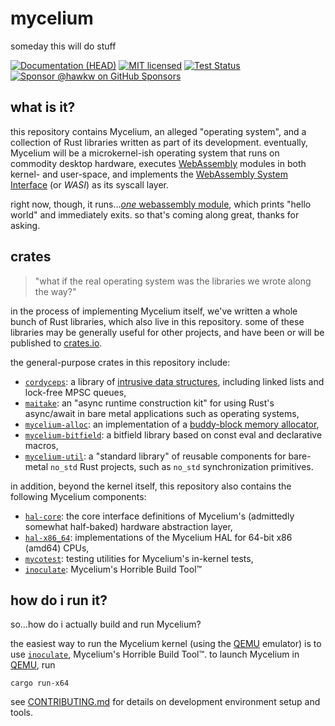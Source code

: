 # mycelium

someday this will do stuff

[![Documentation (HEAD)][docs-main-badge]][docs-main-url]
[![MIT licensed][mit-badge]][mit-url]
[![Test Status][tests-badge]][tests-url]
[![Sponsor @hawkw on GitHub Sponsors][sponsor-badge]][sponsor-url]

[docs-main-badge]: https://img.shields.io/netlify/3ec00bb5-251a-4f83-ac7f-3799d95db0e6?label=docs%20%28main%20branch%29
[docs-main-url]: https://mycelium.elizas.website/
[mit-badge]: https://img.shields.io/badge/license-MIT-blue.svg
[mit-url]: ../LICENSE
[tests-badge]: https://github.com/hawkw/mycelium/actions/workflows/ci.yml/badge.svg?branch=main
[tests-url]: https://github.com/hawkw/mycelium/actions/workflows/ci.yml
[sponsor-badge]: https://img.shields.io/badge/sponsor-%F0%9F%A4%8D-ff69b4
[sponsor-url]: https://github.com/sponsors/hawkw

## what is it?

this repository contains Mycelium, an alleged "operating system", and a
collection of Rust libraries written as part of its development. eventually,
Mycelium will be a microkernel-ish operating system that runs on commodity
desktop hardware, executes [WebAssembly] modules in both kernel- and user-space,
and implements the [WebAssembly System Interface][wasi] (or _WASI_) as its syscall layer.

right now, though, it runs...[_one_ webassembly module][helloworld], which
prints "hello world" and immediately exits. so that's coming along great,
thanks for asking.

## crates

> "what if the real operating system was the libraries we wrote along the way?"

in the process of implementing Mycelium itself, we've written a whole bunch of
Rust libraries, which also live in this repository. some of these libraries may
be generally useful for other projects, and have been or will be published to
[crates.io].

the general-purpose crates in this repository include:

- [`cordyceps`]: a library of [intrusive data structures][intrusive], including
      linked lists and lock-free MPSC queues,
- [`maitake`]: an "async runtime construction kit" for using Rust's async/await
      in bare metal applications such as operating systems,
- [`mycelium-alloc`]: an implementation of a [buddy-block memory allocator][buddy],
- [`mycelium-bitfield`]: a bitfield library based on const eval and declarative
      macros,
- [`mycelium-util`]: a "standard library" of reusable components for bare-metal
      `no_std` Rust projects, such as `no_std` synchronization primitives.

in addition, beyond the kernel itself, this repository also contains the
following Mycelium components:

- [`hal-core`]: the core interface definitions of Mycelium's (admittedly
      somewhat half-baked) hardware abstraction layer,
- [`hal-x86_64`]: implementations of the Mycelium HAL for 64-bit x86 (amd64)
      CPUs,
- [`mycotest`]: testing utilities for Mycelium's in-kernel tests,
- [`inoculate`]: Mycelium's Horrible Build Tool™

## how do i run it?

so...how do i actually build and run Mycelium?

the easiest way to run the Mycelium kernel (using the [QEMU] emulator) is to use
[`inoculate`], Mycelium's Horrible Build Tool™. to launch Mycelium in [QEMU], run

```console
cargo run-x64
```

see [CONTRIBUTING.md] for details on development environment setup and tools.

[WebAssembly]: https://webassembly.org/
[wasi]: https://github.com/WebAssembly/WASI
[helloworld]: https://github.com/hawkw/mycelium/blob/main/src/helloworld.wast
[crates.io]: https://crates.io

[`cordyceps`]: https://github.com/hawkw/mycelium/tree/main/cordyceps
[`maitake`]: https://github.com/hawkw/mycelium/tree/main/maitake
[`mycelium-alloc`]: https://github.com/hawkw/mycelium/tree/main/alloc
[`mycelium-bitfield`]: https://github.com/hawkw/mycelium/tree/main/bitfield
[`mycelium-util`]: https://github.com/hawkw/mycelium/tree/main/util
[`hal-core`]: https://github.com/hawkw/mycelium/tree/main/hal-core
[`hal-x86_64`]: https://github.com/hawkw/mycelium/tree/main/hal-x86_64
[`mycotest`]: https://github.com/hawkw/mycelium/tree/main/mycotest
[`inoculate`]: https://github.com/hawkw/mycelium/tree/main/inoculate

[intrusive]:
    https://www.boost.org/doc/libs/1_45_0/doc/html/intrusive/intrusive_vs_nontrusive.html
[buddy]: https://en.wikipedia.org/wiki/Buddy_memory_allocation

[QEMU]: https://www.qemu.org/
[CONTRIBUTING.md]: https://github.com/hawkw/mycelium/blob/main/CONTRIBUTING.md
